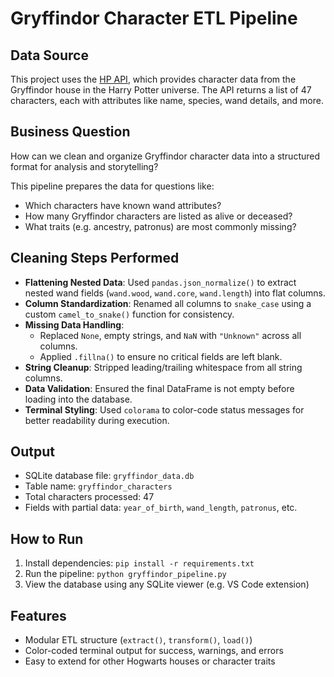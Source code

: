 # Gryffindor Character ETL Pipeline

## Data Source
This project uses the [HP API](https://hp-api.onrender.com/api/characters/house/gryffindor), which provides character data from the Gryffindor house in the Harry Potter universe. The API returns a list of 47 characters, each with attributes like name, species, wand details, and more.

## Business Question
How can we clean and organize Gryffindor character data into a structured format for analysis and storytelling?

This pipeline prepares the data for questions like:
- Which characters have known wand attributes?
- How many Gryffindor characters are listed as alive or deceased?
- What traits (e.g. ancestry, patronus) are most commonly missing?

## Cleaning Steps Performed
- **Flattening Nested Data**: Used `pandas.json_normalize()` to extract nested wand fields (`wand.wood`, `wand.core`, `wand.length`) into flat columns.
- **Column Standardization**: Renamed all columns to `snake_case` using a custom `camel_to_snake()` function for consistency.
- **Missing Data Handling**:
  - Replaced `None`, empty strings, and `NaN` with `"Unknown"` across all columns.
  - Applied `.fillna()` to ensure no critical fields are left blank.
- **String Cleanup**: Stripped leading/trailing whitespace from all string columns.
- **Data Validation**: Ensured the final DataFrame is not empty before loading into the database.
- **Terminal Styling**: Used `colorama` to color-code status messages for better readability during execution.

## Output
- SQLite database file: `gryffindor_data.db`
- Table name: `gryffindor_characters`
- Total characters processed: 47
- Fields with partial data: `year_of_birth`, `wand_length`, `patronus`, etc.

## How to Run
1. Install dependencies: `pip install -r requirements.txt`
2. Run the pipeline: `python gryffindor_pipeline.py`
3. View the database using any SQLite viewer (e.g. VS Code extension)

## Features
- Modular ETL structure (`extract()`, `transform()`, `load()`)
- Color-coded terminal output for success, warnings, and errors
- Easy to extend for other Hogwarts houses or character traits